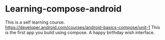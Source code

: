 # Learning-compose-android
This is a self learning course. https://developer.android.com/courses/android-basics-compose/unit-1
This is the first app you build using compose. A happy birthday wish interface.

